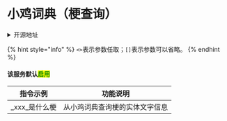 # 小鸡词典（梗查询）

<details>

<summary>开源地址</summary>

[https://github.com/zangxx66/jiwiki](https://github.com/zangxx66/jiwiki)

</details>

{% hint style="info" %}
`<>`表示参数任取；`[]`表示参数可以省略。
{% endhint %}

#### 该服务默认<mark style="color:green;">启用</mark>

| 指令示例      | 功能说明            |
| --------- | --------------- |
| _xxx_是什么梗 | 从小鸡词典查询梗的实体文字信息 |
